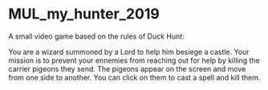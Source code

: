 # MUL_my_hunter_2019
A small video game based on the rules of Duck Hunt:

You are a wizard summoned by a Lord to help him besiege a castle.
Your mission is to prevent your ennemies from reaching out for help by killing the carrier pigeons they send.
The pigeons appear on the screen and move from one side to another. You can click on them to cast a spell and kill them.
